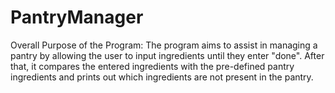 # PantryManager
 Overall Purpose of the Program: The program aims to assist in managing a pantry by allowing the user to input ingredients until they enter "done". After that, it compares the entered ingredients with the pre-defined pantry ingredients and prints out which ingredients are not present in the pantry.
